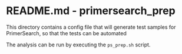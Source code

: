 # README.md - primersearch_prep

This directory contains a config file that will generate test samples
for PrimerSearch, so that the tests can be automated

The analysis can be run by executing the `ps_prep.sh` script.